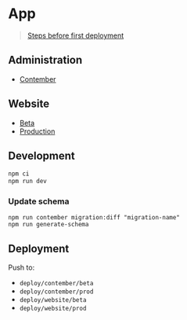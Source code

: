 # App

> [Steps before first deployment](burn-after-reading.md)

## Administration

- [Contember](https://XXX.eu.contember.cloud/)

## Website

- [Beta](https://XXX-beta.vercel.app/)
- [Production](https://XXX.vercel.app/)

## Development

```sh
npm ci
npm run dev
```

### Update schema

```
npm run contember migration:diff "migration-name"
npm run generate-schema
```

## Deployment

Push to:

- `deploy/contember/beta`
- `deploy/contember/prod`
- `deploy/website/beta`
- `deploy/website/prod`
